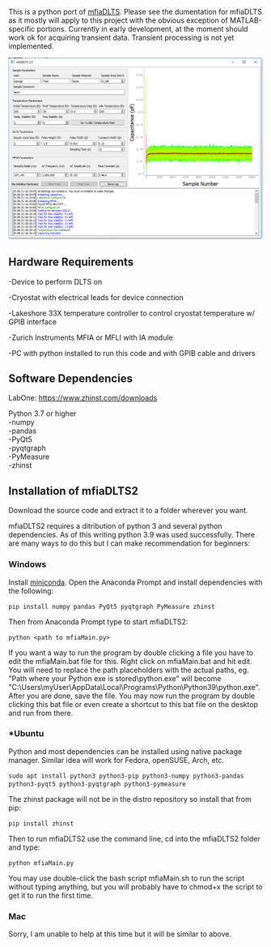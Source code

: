 This is a python port of [mfiaDLTS](https://github.com/nelsongt/mfiaDLTS). Please see the dumentation for mfiaDLTS as it mostly will apply to this project with the obvious exception of MATLAB-specific portions. Currently in early development, at the moment should work ok for acquiring transient data. Transient processing is not yet implemented.

![image](https://raw.githubusercontent.com/nelsongt/mfiaDLTS2/master/screenshot.png)
  
  
Hardware Requirements
------------

  -Device to perform DLTS on
  
  -Cryostat with electrical leads for device connection
  
  -Lakeshore 33X temperature controller to control cryostat temperature w/ GPIB interface
  
  -Zurich Instruments MFIA or MFLI with IA module
  
  -PC with python installed to run this code and with GPIB cable and drivers
  
  
Software Dependencies
------------

LabOne: https://www.zhinst.com/downloads
  
Python 3.7 or higher  
-numpy  
-pandas  
-PyQt5  
-pyqtgraph  
-PyMeasure  
-zhinst
  
  
Installation of mfiaDLTS2
------------

Download the source code and extract it to a folder wherever you want.

mfiaDLTS2 requires a ditribution of python 3 and several python dependencies. As of this writing python 3.9 was used successfully. There are many ways to do this but I can make recommendation for beginners:

### Windows

Install [miniconda](https://docs.conda.io/en/latest/miniconda.html). Open the Anaconda Prompt and install dependencies with the following:

    pip install numpy pandas PyQt5 pyqtgraph PyMeasure zhinst
  
Then from Anaconda Prompt type to start mfiaDLTS2:
  
    python <path to mfiaMain.py>
  
If you want a way to run the program by double clicking a file you have to edit the mfiaMain.bat file for this. Right click on mfiaMain.bat and hit edit. You will need to replace the path placeholders with the actual paths, eg. "Path where your Python exe is stored\python.exe" will become "C:\Users\myUser\AppData\Local\Programs\Python\Python39\python.exe". After you are done, save the file. You may now run the program by double clicking this bat file or even create a shortcut to this bat file on the desktop and run from there.
  

### \*Ubuntu

Python and most dependencies can be installed using native package manager. Similar idea will work for Fedora, openSUSE, Arch, etc.

    sudo apt install python3 python3-pip python3-numpy python3-pandas python3-pyqt5 python3-pyqtgraph python3-pymeasure
    
The zhinst package will not be in the distro repository so install that from pip:
    
    pip install zhinst
    
Then to run mfiaDLTS2 use the command line, cd into the mfiaDLTS2 folder and type:
    
    python mfiaMain.py
    
You may use double-click the bash script mfiaMain.sh to run the script without typing anything, but you will probably have to chmod+x the script to get it to run the first time.

### Mac

Sorry, I am unable to help at this time but it will be similar to above.
  


